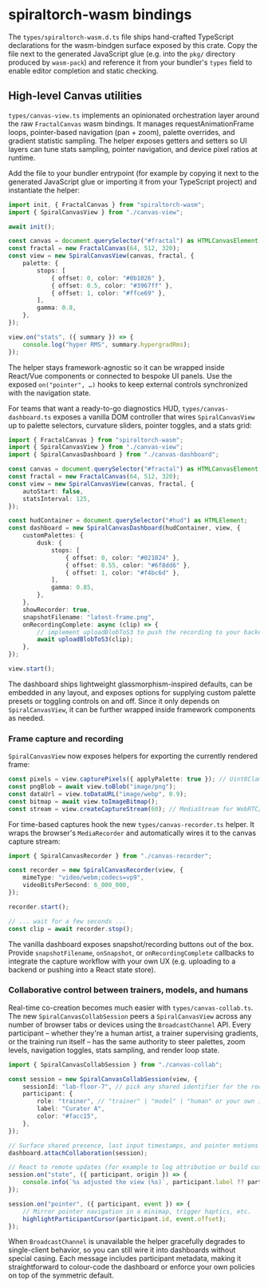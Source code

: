 # spiraltorch-wasm bindings

The `types/spiraltorch-wasm.d.ts` file ships hand-crafted TypeScript declarations for the
wasm-bindgen surface exposed by this crate. Copy the file next to the generated
JavaScript glue (e.g. into the `pkg/` directory produced by `wasm-pack`) and reference it
from your bundler's `types` field to enable editor completion and static checking.

## High-level Canvas utilities

`types/canvas-view.ts` implements an opinionated orchestration layer around the raw
`FractalCanvas` wasm bindings. It manages requestAnimationFrame loops, pointer-based
navigation (pan + zoom), palette overrides, and gradient statistic sampling. The helper
exposes getters and setters so UI layers can tune stats sampling, pointer navigation, and
device pixel ratios at runtime.

Add the file to your bundler entrypoint (for example by copying it next to the generated
JavaScript glue or importing it from your TypeScript project) and instantiate the helper:

```ts
import init, { FractalCanvas } from "spiraltorch-wasm";
import { SpiralCanvasView } from "./canvas-view";

await init();

const canvas = document.querySelector("#fractal") as HTMLCanvasElement;
const fractal = new FractalCanvas(64, 512, 320);
const view = new SpiralCanvasView(canvas, fractal, {
    palette: {
        stops: [
            { offset: 0, color: "#0b1026" },
            { offset: 0.5, color: "#3967ff" },
            { offset: 1, color: "#ffce69" },
        ],
        gamma: 0.8,
    },
});

view.on("stats", ({ summary }) => {
    console.log("hyper RMS", summary.hypergradRms);
});
```

The helper stays framework-agnostic so it can be wrapped inside React/Vue components or
connected to bespoke UI panels. Use the exposed `on("pointer", …)` hooks to keep external
controls synchronized with the navigation state.

For teams that want a ready-to-go diagnostics HUD, `types/canvas-dashboard.ts` exposes a
vanilla DOM controller that wires `SpiralCanvasView` up to palette selectors, curvature
sliders, pointer toggles, and a stats grid:

```ts
import { FractalCanvas } from "spiraltorch-wasm";
import { SpiralCanvasView } from "./canvas-view";
import { SpiralCanvasDashboard } from "./canvas-dashboard";

const canvas = document.querySelector("#fractal") as HTMLCanvasElement;
const fractal = new FractalCanvas(64, 512, 320);
const view = new SpiralCanvasView(canvas, fractal, {
    autoStart: false,
    statsInterval: 125,
});

const hudContainer = document.querySelector("#hud") as HTMLElement;
const dashboard = new SpiralCanvasDashboard(hudContainer, view, {
    customPalettes: {
        dusk: {
            stops: [
                { offset: 0, color: "#021024" },
                { offset: 0.55, color: "#6f8dd6" },
                { offset: 1, color: "#f4bc6d" },
            ],
            gamma: 0.85,
        },
    },
    showRecorder: true,
    snapshotFilename: "latest-frame.png",
    onRecordingComplete: async (clip) => {
        // implement uploadBlobToS3 to push the recording to your backend
        await uploadBlobToS3(clip);
    },
});

view.start();
```

The dashboard ships lightweight glassmorphism-inspired defaults, can be embedded in any
layout, and exposes options for supplying custom palette presets or toggling controls on
and off. Since it only depends on `SpiralCanvasView`, it can be further wrapped inside
framework components as needed.

### Frame capture and recording

`SpiralCanvasView` now exposes helpers for exporting the currently rendered frame:

```ts
const pixels = view.capturePixels({ applyPalette: true }); // Uint8ClampedArray copy
const pngBlob = await view.toBlob("image/png");
const dataUrl = view.toDataURL("image/webp", 0.9);
const bitmap = await view.toImageBitmap();
const stream = view.createCaptureStream(60); // MediaStream for WebRTC/recording
```

For time-based captures hook the new `types/canvas-recorder.ts` helper. It wraps the
browser's `MediaRecorder` and automatically wires it to the canvas capture stream:

```ts
import { SpiralCanvasRecorder } from "./canvas-recorder";

const recorder = new SpiralCanvasRecorder(view, {
    mimeType: "video/webm;codecs=vp9",
    videoBitsPerSecond: 6_000_000,
});

recorder.start();

// ... wait for a few seconds ...
const clip = await recorder.stop();
```

The vanilla dashboard exposes snapshot/recording buttons out of the box. Provide
`snapshotFilename`, `onSnapshot`, or `onRecordingComplete` callbacks to integrate the
capture workflow with your own UX (e.g. uploading to a backend or pushing into a React
state store).

### Collaborative control between trainers, models, and humans

Real-time co-creation becomes much easier with `types/canvas-collab.ts`. The new
`SpiralCanvasCollabSession` peers a `SpiralCanvasView` across any number of browser tabs
or devices using the `BroadcastChannel` API. Every participant – whether they're a human
artist, a trainer supervising gradients, or the training run itself – has the same
authority to steer palettes, zoom levels, navigation toggles, stats sampling, and render
loop state.

```ts
import { SpiralCanvasCollabSession } from "./canvas-collab";

const session = new SpiralCanvasCollabSession(view, {
    sessionId: "lab-floor-7", // pick any shared identifier for the room
    participant: {
        role: "trainer", // "trainer" | "model" | "human" or your own identifier
        label: "Curator A",
        color: "#facc15",
    },
});

// Surface shared presence, last input timestamps, and pointer motions inside the HUD.
dashboard.attachCollaboration(session);

// React to remote updates (for example to log attribution or build custom UI chrome).
session.on("state", ({ participant, origin }) => {
    console.info(`%s adjusted the view (%s)`, participant.label ?? participant.role, origin);
});

session.on("pointer", ({ participant, event }) => {
    // Mirror pointer navigation in a minimap, trigger haptics, etc.
    highlightParticipantCursor(participant.id, event.offset);
});
```

When `BroadcastChannel` is unavailable the helper gracefully degrades to single-client
behavior, so you can still wire it into dashboards without special casing. Each message
includes participant metadata, making it straightforward to colour-code the dashboard or
enforce your own policies on top of the symmetric default.
